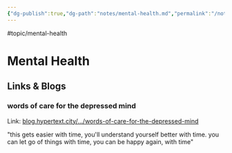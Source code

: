 ```yaml
---
{"dg-publish":true,"dg-path":"notes/mental-health.md","permalink":"/notes/mental-health/","created":"2025-01-20T19:30:17.636-05:00","updated":"2025-01-31T23:01:51.399-05:00"}
---
```



#topic/mental-health

# Mental Health

## Links & Blogs
### words of care for the depressed mind
Link: [blog.hypertext.city/.../words-of-care-for-the-depressed-mind](https://blog.hypertext.city/2025/01/20/words-of-care-for-the-depressed-mind/)

"this gets easier with time, you'll understand yourself better with time. you can let go of things with time, you can be happy again, with time"


